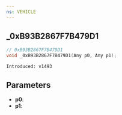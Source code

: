 ```yaml
---
ns: VEHICLE
---
```

## _0xB93B2867F7B479D1

```c
// 0xB93B2867F7B479D1
void _0xB93B2867F7B479D1(Any p0, Any p1);
```

```
Introduced: v1493
```

## Parameters
* **p0**:
* **p1**:

